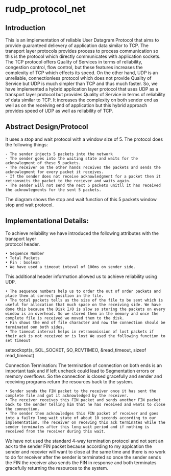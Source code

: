 # rudp_protocol_net
## Introduction
This is an implementation of reliable User Datagram Protocol that aims to provide guaranteed delievery of application data similar to TCP. The transport layer protocols provides process to process communication so this is the protocol which directly communicates with application sockets. The TCP protocol offers Quality of Services in terms of reliability, congestion control, flow control, but these features increases the complexity of TCP which effects its speed. On the other hand, UDP is an unreliable, connectionless protocol which does not provide Quality of Service but UDP is much simpler than TCP and thus much faster. So, we have implemented a hybrid application layer protocol that uses UDP as a transport layer protocol but provides Quality of Service in terms of reliability of data similar to TCP. It increases the complexity on both sender end as well as on the receiving end of application  but this hybrid approach provides speed of UDP as well as reliability of TCP.

## Abstract Design/Protocol
It uses a stop and wait protocol with a window size of 5. The protocol does the following things:
    
    - The sender injects 5 packets into the network
    - The sender goes into the waiting state and waits for the acknowlegment of these 5 packets.
    - The receiver on the other hands receives the packets and sends the acknowlegment for every packet it receives.
    - If the sender does not receive acknowledgment for a packet then it retransmits the packet to the reciever and waits again.
    - The sender will not send the next 5 packets unitll it has received the acknowlegments for the sent 5 packets.
The diagram shows the stop and wait function of this 5 packets window stop and wait protocol.

## Implementational Details:
To achieve reliability we have introduced the following attributes with the transport layer  
protocol header.
    
    • Sequence Number
    • Total Packets
    • Fin : boolean
    • We have used a timeout inteval of 100ms on sender side.
This additional header information allowed us to achieve reliability using UDP.
    
    • The sequence numbers help us to order the out of order packets and place them at correct position in the file.
    • The total packets tells us the size of the file to be sent which is useful for allocation that much space on the receiving side. We have done this because the Disk I/O is slow so storing the packets on every window is an overhead. So we stored them in the memory and once the complete file is received we moved them to the disk.
    • Fin shows the end of file character and now the connection should be terminated oon both sides.
    • The timeout interval helps in retransmission of lost packets if their ack is not received or is lost We used the following function to set timeout
setsockopt(s, SOL_SOCKET, SO_RCVTIMEO, &read_timeout, sizeof read_timeout)

Connection Termination:
The termination of connection on both ends is an important task and if left uncheck could lead to Segmentation errors or memory overflows. So the connection is closed gracefully and sender and receiving programs return the resources back to the system.
    
    • Sender sends the FIN packet to the receiver once it has sent the complete file and got it acknowledged by the receiver.
    • The receiver receives this FIN packet and sends another FIN packet back to the sender telling him that he has received and wants to close the connection.
    • The sender then acknowledges this FIN packet of receiver and goes into a failry long wait state of about 10 seconds according to our implementation. The receiver on receving this ack terminates while the sender terminates after this long wait period and if nothing is received from the receiver during this wait.
We have not used the standard 4-way termination protocol and not sent an ack to the sender FIN packet because according to my applcation the sender and recevier will want to close at the same time and there is no work to do for receiver after the sender is terminated so once the sender sends the FIN the receiver also sends the FIN in response and both  terminates gracefully returning the resources to the system.
